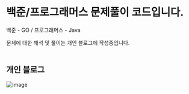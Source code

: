 # 백준/프로그래머스 문제풀이 코드입니다.

백준 - GO / 프로그래머스 - Java

문제에 대한 해석 및 풀이는 개인 블로그에 작성중입니다.
<br>
<br>

## 개인 블로그
![image](https://user-images.githubusercontent.com/48707324/99663436-f567eb00-2aa9-11eb-98f4-9ea26e9c396b.png)

